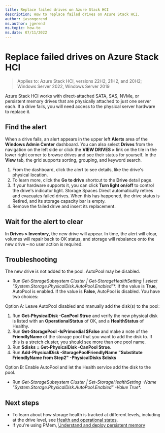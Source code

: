```yaml
---
title: Replace failed drives on Azure Stack HCI
description: How to replace failed drives on Azure Stack HCI.
author: jasongerend
ms.author: jgerend
ms.topic: how-to
ms.date: 07/11/2022
---
```


# Replace failed drives on Azure Stack HCI

> Applies to: Azure Stack HCI, versions 22H2, 21H2, and 20H2; Windows Server 2022, Windows Server 2019

Azure Stack HCI works with direct-attached SATA, SAS, NVMe, or persistent memory drives that are physically attached to just one server each. If a drive fails, you will need access to the physical server hardware to replace it.

## Find the alert

When a drive fails, an alert appears in the upper left **Alerts** area of the **Windows Admin Center** dashboard. You can also select **Drives** from the navigation on the left side or click the **VIEW DRIVES >** link on the tile in the lower right corner to browse drives and see their status for yourself. In the **View** tab, the grid supports sorting, grouping, and keyword search.

1. From the dashboard, click the alert to see details, like the drive's physical location.
1. To learn more, click the **Go to drive** shortcut to the **Drive** detail page.
1. If your hardware supports it, you can click **Turn light on/off** to control the drive's indicator light.
   Storage Spaces Direct automatically retires and evacuates failed drives. When this has happened, the drive status is Retired, and its storage capacity bar is empty.
1. Remove the failed drive and insert its replacement.

## Wait for the alert to clear

In **Drives > Inventory**, the new drive will appear. In time, the alert will clear, volumes will repair back to OK status, and storage will rebalance onto the new drive – no user action is required.

## Troubleshooting

The new drive is not added to the pool.  AutoPool may be disabled.

- Run **Get-StorageSubsystem Cluster* | Get-StorageHealthSetting | select "System.Storage.PhysicalDisk.AutoPool.Enabled"**. If the value is **True**, AutoPool is enabled.  If the value is **False**, AutoPool is disabled.  You have two choices:

Option A: Leave AutoPool disabled and manually add the disk(s) to the pool:

1. Run **Get-PhysicalDisk -CanPool $true** and verify the new physical disk is listed with an **OperationalStatus** of OK, and a **HealthStatus** of Healthy.
1. Run **Get-StoragePool -IsPrimordial $False** and make a note of the **FriendlyName** of the storage pool that you want to add the disk to. If this is a stretch cluster, you should see more than one pool name.
1. Run **$disks = Get-PhysicalDisk -CanPool $true**.
1. Run **Add-PhysicalDisk -StoragePoolFriendlyName "Substitute FriendlyName from Step2" -PhysicalDisks $disks**

Option B: Enable AutoPool and let the Health service add the disk to the pool.

- Run **Get-StorageSubsystem Cluster* | Set-StorageHealthSetting -Name "System.Storage.PhysicalDisk.AutoPool.Enabled" -Value True**.

## Next steps

- To learn about how storage health is tracked at different levels, including at the drive level, see [Health and operational states](/windows-server/storage/storage-spaces/storage-spaces-states).
- If you're using PMem, [Understand and deploy persistent memory](/windows-server/storage/storage-spaces/deploy-pmem)
